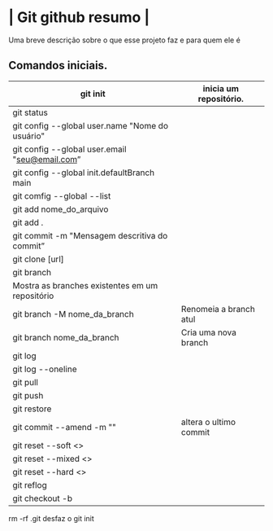 # | Git github resumo |

Uma breve descrição sobre o que esse projeto faz e para quem ele é

##  Comandos iniciais.
| git init | inicia um repositório. |
| --- | --- |
| git status |  |
| git config --global user.name "Nome do usuário"
| git config --global user.email "seu@email.com” |  |
| git config --global init.defaultBranch main |  |
| git comfig --global --list |  |
| git add nome_do_arquivo
| git add . |  |
| git commit -m "Mensagem descritiva do commit” |  |
| git clone [url] |  |
| git branch 
| Mostra as branches existentes em um repositório |
| git branch -M nome_da_branch  | Renomeia a branch atul |
| git branch nome_da_branch  | Cria uma nova branch |
| git log |  |
| git log --oneline |  |
| git pull |  |
| git push |  |
| git restore |  |
| git commit --amend -m "" | altera o ultimo commit |
| git reset --soft <> |  |
| git reset --mixed <> |  |
| git reset --hard <> |  |
| git reflog |  |
| git checkout -b |  |


rm -rf .git desfaz o git init